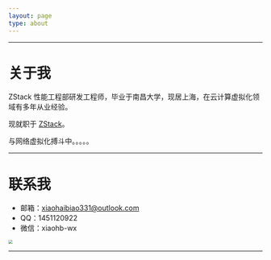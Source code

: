 ```yaml
---
layout: page
type: about
---
```

***
# 关于我

ZStack 性能工程部研发工程师，毕业于南昌大学，现居上海，在云计算虚拟化领域有多年从业经验。

现就职于 [ZStack](https://www.zstack.io/)。

与网络虚拟化搏斗中。。。。。

***

# 联系我

- 邮箱：<a href="Mailto:xiaohaibiao331@outlook.com">xiaohaibiao331@outlook.com</a>
- QQ：1451120922
- 微信：xiaohb-wx

<image src="\pictures\wechat.jpg" style="zoom:50%"/>

***